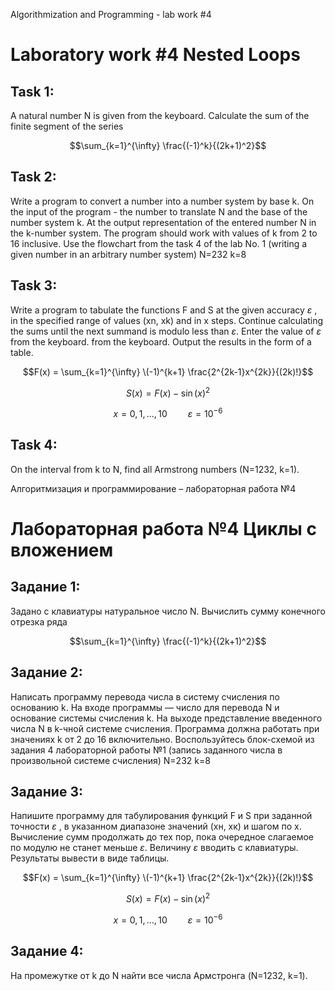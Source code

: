 Algorithmization and Programming - lab work #4

# Laboratory work #4 Nested Loops

## **Task 1:**

A natural number N is given from the keyboard. Calculate the sum of the finite segment of the series

$$\sum_{k=1}^{\infty} \frac{(-1)^k}{(2k+1)^2}$$

## **Task 2:**

Write a program to convert a number into a number system by base
k. On the input of the program - the number to translate N and the base of the number system k. At the output
representation of the entered number N in the k-number system. The program should work with
values of k from 2 to 16 inclusive. Use the flowchart from the task 4 of the lab
No. 1 (writing a given number in an arbitrary number system)
N=232 k=8

## **Task 3:**

Write a program to tabulate the functions F and S at the given
accuracy $\varepsilon$ , in the specified range of values (xn, xk) and in x steps. Continue calculating the sums
until the next summand is modulo less than $\varepsilon$. Enter the value of $\varepsilon$ from the keyboard.
from the keyboard.
Output the results in the form of a table.

$$F(x) = \sum_{k=1}^{\infty} \(-1)^{k+1}  \frac{2^{2k-1}x^{2k}}{(2k)!}$$

$$S(x) = F(x) - \sin(x)^2 $$

$$x = 0, 1, \ldots, 10 \quad  \quad \varepsilon = 10^{-6}$$

## **Task 4:**

On the interval from k to N, find all Armstrong numbers (N=1232, k=1).

Алгоритмизация и программирование – лабораторная работа №4

# Лабораторная работа №4 Циклы с вложением

## **Задание 1:**

Задано с клавиатуры натуральное число N. Вычислить сумму конечного отрезка ряда

$$\sum_{k=1}^{\infty} \frac{(-1)^k}{(2k+1)^2}$$

## **Задание 2:**

Написать программу перевода числа в систему счисления по основанию
k. На входе программы — число для перевода N и основание системы счисления k. На выходе
представление введенного числа N в k-чной системе счисления. Программа должна работать при
значениях k от 2 до 16 включительно. Воспользуйтесь блок-схемой из задания 4 лабораторной
работы №1 (запись заданного числа в произвольной системе счисления)
N=232 k=8

## **Задание 3:**

Напишите программу для табулирования функций F и S при заданной
точности $\varepsilon$ , в указанном диапазоне значений (хн, хк) и шагом по x. Вычисление сумм продолжать
до тех пор, пока очередное слагаемое по модулю не станет меньше $\varepsilon$. Величину $\varepsilon$ вводить с
клавиатуры.\
Результаты вывести в виде таблицы.

$$F(x) = \sum_{k=1}^{\infty} \(-1)^{k+1}  \frac{2^{2k-1}x^{2k}}{(2k)!}$$

$$S(x) = F(x) - \sin(x)^2 $$

$$x = 0, 1, \ldots, 10 \quad  \quad \varepsilon = 10^{-6}$$

## **Задание 4:**

На промежутке от k до N найти все числа Армстронга (N=1232, k=1).
